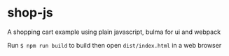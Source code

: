 # shop-js

A shopping cart example using plain javascript, bulma for ui and webpack

Run `$ npm run build` to build then open `dist/index.html` in a web browser
